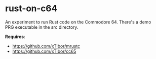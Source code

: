 # rust-on-c64

An experiment to run Rust code on the Commodore 64. There's a demo PRG executable in the src directory.

**Requires**:
* https://github.com/xTibor/mrustc
* https://github.com/xTibor/cc65
